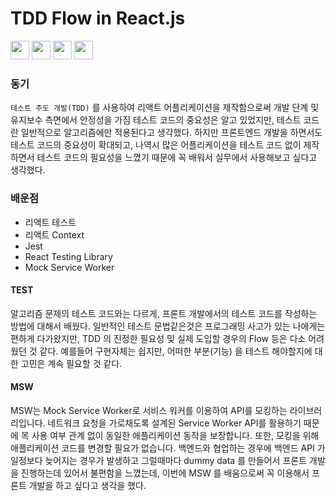 # TDD Flow in React.js 

<code><img width="30" height="30" src="https://www.vectorlogo.zone/logos/reactjs/reactjs-icon.svg"></code>
<code><img width="30" height="30" src="https://www.vectorlogo.zone/logos/jestjsio/jestjsio-icon.svg"></code>
<code><img width="30" height="30" src="https://user-images.githubusercontent.com/69495129/150062202-357f5dff-005a-4cf9-bd08-cbb8810f7932.png"></code>
<code><img width="30" height="30" src="https://user-images.githubusercontent.com/69495129/150062250-e3a7fcc5-d164-4476-ae61-6ba15d694358.png"></code>



### 동기

`테스트 주도 개발(TDD)` 를 사용하여 리액트 어플리케이션을 제작함으로써 개발 단계 및 유지보수 측면에서 안정성을 가짐 테스트 코드의 중요성은 알고 있었지만, 테스트 코드란 일반적으로 알고리즘에만 적용된다고 생각했다. 하지만 프론트엔드 개발을 하면서도 테스트 코드의 중요성이 확대되고, 나역시 많은 어플리케이션을 테스트 코드 없이 제작하면서 테스트 코드의 필요성을 느꼈기 때문에 꼭 배워서 실무에서 사용해보고 싶다고 생각했다.





### 배운점

- 리액트 테스트
- 리액트 Context
- Jest
- React Testing Library
- Mock Service Worker


#### TEST

알고리즘 문제의 테스트 코드와는 다르게, 프론트 개발에서의 테스트 코드를 작성하는 방법에 대해서 배웠다. 일반적인 테스트 문법같은것은 프로그래밍 사고가 있는 나에게는 편하게 다가왔지만, TDD 의 진정한 필요성 및 실제 도입할 경우의 Flow 등은 다소 어려웠던 것 같다. 예를들어 구현자체는 쉽지만, 어떠한 부분(기능) 을 테스트 해야할지에 대한 고민은 계속 필요할 것 같다. 


#### MSW 

MSW는 Mock Service Worker로 서비스 워커를 이용하여 API를 모킹하는 라이브러리입니다. 네트워크 요청을 가로채도록 설계된 Service Worker API를 활용하기 때문에 목 사용 여부 관계 없이 동일한 애플리케이션 동작을 보장합니다. 또한, 모킹을 위해 애플리케이션 코드를 변경할 필요가 없습니다. 백엔드와 협업하는 경우에 백엔드 API 가 일정보다 늦어지는 경우가 발생하고 그럴때마다 dummy data 를 만들어서 프론트 개발을 진행하는데 있어서 불편함을 느꼈는데, 이번에 MSW 를 배움으로써 꼭 이용해서 프론트 개발을 하고 싶다고 생각을 했다.


